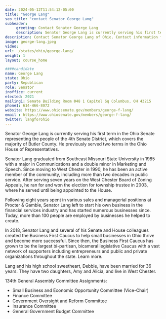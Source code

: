 ```yaml
---
date: 2024-05-12T11:54:12-05:00
title: "George Lang"
seo_title: "contact Senator George Lang"
subheader:
     greeting: Contact Senator George Lang
     description: Senator George Lang is currently serving his first term in the Ohio Senate representing the people of the 4th Senate District, which covers the majority of Butler County. He previously served two terms in the Ohio House of Representatives.
description: Contact Senator George Lang of Ohio. Contact information for George Lang includes email address, phone number, and mailing address.
image: george-lang.jpeg
video:
url:  /states/ohio/george-lang/
weight: 1
layout: course_home

####candidate
name: George Lang
state: Ohio
party: Republican
role: Senator
inoffice: current
elected: 2021
mailing1: Senate Building Room 048 1 Capitol Sq Columbus, OH 43215
phone1: 614-466-8072
website: https://www.ohiosenate.gov/members/george-f-lang/
email : https://www.ohiosenate.gov/members/george-f-lang/
twitter: langforohio
---
```


Senator George Lang is currently serving his first term in the Ohio Senate representing the people of the 4th Senate District, which covers the majority of Butler County. He previously served two terms in the Ohio House of Representatives.

Senator Lang graduated from Southeast Missouri State University in 1985 with a major in Communications and a double minor in Marketing and Speech. Since moving to West Chester in 1990, he has been an active member of the community, including more than two decades in public service. After serving seven years on the West Chester Board of Zoning Appeals, he ran for and won the election for township trustee in 2003, where he served until being appointed to the House.

Following eight years spent in various sales and managerial positions at Procter & Gamble, Senator Lang left to start his own business in the financial services industry and has started numerous businesses since. Today, more than 100 people are employed by businesses he helped to create.

In 2018, Senator Lang and several of his Senate and House colleagues created the Business First Caucus to help small businesses in Ohio thrive and become more successful. Since then, the Business First Caucus has  grown to be the largest bi-partisan, bicameral legislative Caucus with a vast network of supporters including entrepreneurs and public and private organizations throughout the state. Learn more.

Lang and his high school sweetheart, Debbie, have been married for 36 years. They have two daughters, Amy and Alicia, and live in West Chester.

134th  General Assembly Committee Assignments:
- Small Business and Economic Opportunity Committee (Vice-Chair)
- Finance Committee
 - Government Oversight and Reform Committee
- Insurance Committee
- General Government Budget Committee
